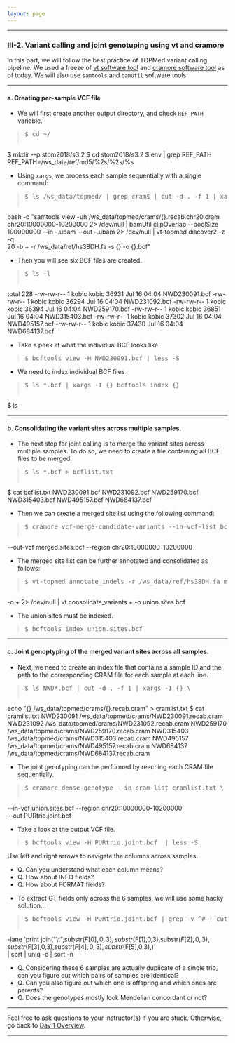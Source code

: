 ```yaml
---
layout: page
---
```


---

### III-2. Variant calling and joint genotuping using vt and cramore

In this part, we will follow the best practice of TOPMed variant
calling pipeline. We used a freeze of [vt software
tool](https://github.com/hyunminkang/vt-topmed)
and [cramore software
tool](https://github.com/hyunminkang/cramore) as of today.
We will also use `samtools` and `bamUtil` software tools. 

---

#### a. Creating per-sample VCF file

- We will first create another output directory, and check `REF_PATH` variable.
> <pre>$ cd ~/
$ mkdir --p stom2018/s3.2
$ cd stom2018/s3.2
$ env | grep REF_PATH
REF_PATH=/ws_data/ref/md5/%2s/%2s/%s </pre>

- Using `xargs`, we process each sample sequentially with a single
  command:
> <pre>$ ls /ws_data/topmed/ | grep cram$ | cut -d . -f 1 | xargs -I {} \
bash -c "samtools view -uh /ws_data/topmed/crams/{}.recab.chr20.cram \
  chr20:10000000-10200000 2> /dev/null | bamUtil clipOverlap --poolSize \
  100000000 --in -.ubam --out -.ubam 2> /dev/null | vt-topmed discover2 -z -q \
  20 -b + -r /ws_data/ref/hs38DH.fa -s {} -o {}.bcf" </pre>
  
- Then you will see six BCF files are created.
> <pre>$ ls -l 
total 228
-rw-rw-r-- 1 kobic kobic 36931 Jul 16 04:04 NWD230091.bcf
-rw-rw-r-- 1 kobic kobic 36294 Jul 16 04:04 NWD231092.bcf
-rw-rw-r-- 1 kobic kobic 36394 Jul 16 04:04 NWD259170.bcf
-rw-rw-r-- 1 kobic kobic 36851 Jul 16 04:04 NWD315403.bcf
-rw-rw-r-- 1 kobic kobic 37302 Jul 16 04:04 NWD495157.bcf
-rw-rw-r-- 1 kobic kobic 37430 Jul 16 04:04 NWD684137.bcf </pre>

- Take a peek at what the individual BCF looks like.
> <pre>$ bcftools view -H NWD230091.bcf | less -S </pre>

- We need to index individual BCF files
> <pre>$ ls *.bcf | xargs -I {} bcftools index {} 
$ ls</pre>

---

#### b. Consolidating the variant sites across multiple samples.

- The next step for joint calling is to merge the variant sites across
multiple samples. To do so, we need to create a file containing all
BCF files to be merged.
> <pre>$ ls *.bcf > bcflist.txt 
$ cat bcflist.txt 
NWD230091.bcf
NWD231092.bcf
NWD259170.bcf
NWD315403.bcf
NWD495157.bcf
NWD684137.bcf</pre>

- Then we can create a merged site list using the following command:
> <pre>$ cramore vcf-merge-candidate-variants --in-vcf-list bcflist.txt \
--out-vcf merged.sites.bcf --region chr20:10000000-10200000</pre>

- The merged site list can be further annotated and consolidated as
follows:
> <pre>$ vt-topmed annotate_indels -r /ws_data/ref/hs38DH.fa merged.sites.bcf \
-o + 2> /dev/null | vt consolidate_variants + -o union.sites.bcf </pre>

- The union sites must be indexed.
> <pre>$ bcftools index union.sites.bcf</pre>

---

#### c. Joint genoptyping of the merged variant sites across all samples.

- Next, we need to create an index file that contains a sample ID and
  the path to the corresponding CRAM file for each sample at each
  line.
> <pre>$ ls NWD*.bcf | cut -d . -f 1 | xargs -I {} \
echo "{} /ws_data/topmed/crams/{}.recab.cram" > cramlist.txt 
$ cat cramlist.txt
NWD230091 /ws_data/topmed/crams/NWD230091.recab.cram
NWD231092 /ws_data/topmed/crams/NWD231092.recab.cram
NWD259170 /ws_data/topmed/crams/NWD259170.recab.cram
NWD315403 /ws_data/topmed/crams/NWD315403.recab.cram
NWD495157 /ws_data/topmed/crams/NWD495157.recab.cram
NWD684137 /ws_data/topmed/crams/NWD684137.recab.cram</pre>

- The joint genotyping can be performed by reaching each CRAM file
  sequentially.
> <pre>$ cramore dense-genotype --in-cram-list cramlist.txt \
--in-vcf union.sites.bcf --region chr20:10000000-10200000 \
--out PURtrio.joint.bcf </pre>

- Take a look at the output VCF file.
> <pre>$ bcftools view -H PURtrio.joint.bcf  | less -S </pre>
Use left and right arrows to navigate the columns across samples.
  * Q. Can you understand what each column means? 
  * Q. How about INFO fields? 
  * Q. How about FORMAT fields?

- To extract GT fields only across the 6 samples, we will use some
  hacky solution...
> <pre>$ bcftools view -H PURtrio.joint.bcf | grep -v ^# | cut -f 10- | perl \
  -lane 'print join("\t",substr($F[0],0,3),substr($F[1],0,3),substr($F[2],0,3),substr($F[3],0,3),substr($F[4],0,3),substr($F[5],0,3),)' \
  | sort | uniq -c | sort -n </pre>
  * Q. Considering these 6 samples are actually duplicate of a single
    trio, can you figure out which pairs of samples are identical? 
  * Q. Can you also figure out which one is offspring and which ones
    are parents?
  * Q. Does the genotypes mostly look Mendelian concordant or not?
  
---

Feel free to ask questions to your instructor(s) if you are stuck. 
Otherwise, go back to [Day 1 Overview](../day1).

---
